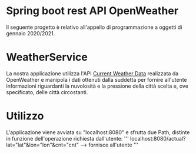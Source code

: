 # Spring boot rest API OpenWeather 
Il seguente progetto è relativo all'appello di programmazione a oggetti di gennaio 2020/2021.
# WeatherService
La nostra applicazione utilizza l'API [Current Weather Data](https://openweathermap.org/current#cycle) realizzata da OpenWeather  e manipola i dati ottenuti dalla suddetta per fornire all'utente informazioni riguardanti la nuvolosità e la pressione della città scelta e, ove specificato, delle città circostanti.
# Utilizzo
L'applicazione viene avviata su "localhost:8080" e sfrutta due Path, distinte in funzione dell'operazione richiesta dall'utente:
'''
localhost:8080/actual?lat="lat"&lon="lon"&cnt="cnt"  --> fornisce all'utente 
'''


